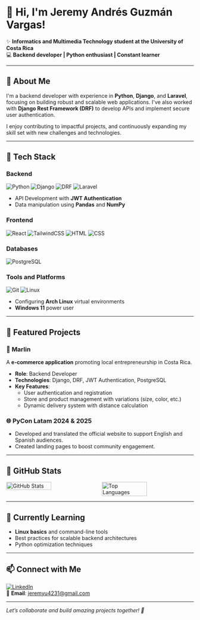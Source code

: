 # 👋 Hi, I'm Jeremy Andrés Guzmán Vargas!  

✨ **Informatics and Multimedia Technology student at the University of Costa Rica**  
💻 **Backend developer | Python enthusiast | Constant learner**  

---

## 🌟 About Me  
I'm a backend developer with experience in **Python**, **Django**, and **Laravel**, focusing on building robust and scalable web applications. I've also worked with **Django Rest Framework (DRF)** to develop APIs and implement secure user authentication.  

I enjoy contributing to impactful projects, and continuously expanding my skill set with new challenges and technologies.  

---

## 🚀 Tech Stack  
### Backend  
![Python](https://img.shields.io/badge/Python-3776AB?style=for-the-badge&logo=python&logoColor=white) ![Django](https://img.shields.io/badge/Django-092E20?style=for-the-badge&logo=django&logoColor=white) ![DRF](https://img.shields.io/badge/DRF-092E20?style=for-the-badge&logo=django&logoColor=red) ![Laravel](https://img.shields.io/badge/Laravel-FF2D20?style=for-the-badge&logo=laravel&logoColor=white)

- API Development with **JWT Authentication**  
- Data manipulation using **Pandas** and **NumPy**  

### Frontend  
![React](https://img.shields.io/badge/React-61DAFB?style=for-the-badge&logo=react&logoColor=black) ![TailwindCSS](https://img.shields.io/badge/TailwindCSS-06B6D4?style=for-the-badge&logo=tailwindcss&logoColor=white) ![HTML](https://img.shields.io/badge/HTML5-E34F26?style=for-the-badge&logo=html5&logoColor=white) ![CSS](https://img.shields.io/badge/CSS3-1572B6?style=for-the-badge&logo=css3&logoColor=white) 

### Databases  
![PostgreSQL](https://img.shields.io/badge/PostgreSQL-336791?style=for-the-badge&logo=postgresql&logoColor=white)  

### Tools and Platforms  
![Git](https://img.shields.io/badge/Git-F05032?style=for-the-badge&logo=git&logoColor=white) ![Linux](https://img.shields.io/badge/Linux-FCC624?style=for-the-badge&logo=linux&logoColor=black)  
- Configuring **Arch Linux** virtual environments  
- **Windows 11** power user  

---

## 💼 Featured Projects  
### 🛒 **Marlin**  
A **e-commerce application** promoting local entrepreneurship in Costa Rica.  
- **Role**: Backend Developer  
- **Technologies**: Django, DRF, JWT Authentication, PostgreSQL  
- **Key Features**:  
  - User authentication and registration  
  - Store and product management with variations (size, color, etc.)  
  - Dynamic delivery system with distance calculation  

### 🌐 **PyCon Latam 2024 & 2025**  
- Developed and translated the official website to support English and Spanish audiences.  
- Created landing pages to boost community engagement.  

---

## 🌟 GitHub Stats  

<div style="display: flex; flex-direction: row; justify-content: space-between;">
  <img src="https://github-readme-stats.vercel.app/api?username=Jeranguz&show_icons=true&theme=tokyonight" alt="GitHub Stats" style="width: 49%;">
  <img src="https://github-readme-stats.vercel.app/api/top-langs/?username=Jeranguz&layout=compact&theme=tokyonight" alt="Top Languages" style="width: 49%;">
</div>

---

## 🌱 Currently Learning  
- **Linux basics** and command-line tools  
- Best practices for scalable backend architectures  
- Python optimization techniques  

---

## 📫 Connect with Me  
[![LinkedIn](https://img.shields.io/badge/LinkedIn-0A66C2?style=for-the-badge&logo=linkedin&logoColor=white)](https://www.linkedin.com/in/jeremy-guzman-369318271/)   
📧 **Email**: jeremyu4231@gmail.com  

---

*Let’s collaborate and build amazing projects together! 🚀*

